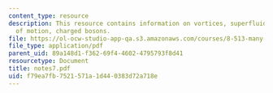 ```yaml
---
content_type: resource
description: This resource contains information on vortices, superfluid equations
  of motion, charged bosons.
file: https://ol-ocw-studio-app-qa.s3.amazonaws.com/courses/8-513-many-body-theory-for-condensed-matter-systems-fall-2004/f79ea7fb7521571a1d440383d72a718e_notes7.pdf
file_type: application/pdf
parent_uid: 89a148d1-f362-69f4-4602-4795793f8d41
resourcetype: Document
title: notes7.pdf
uid: f79ea7fb-7521-571a-1d44-0383d72a718e
---
```

